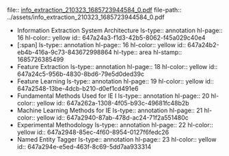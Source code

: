 file:: [info_extraction_210323_1685723944584_0.pdf](../assets/info_extraction_210323_1685723944584_0.pdf)
file-path:: ../assets/info_extraction_210323_1685723944584_0.pdf

- Information Extraction System Architecture
  ls-type:: annotation
  hl-page:: 16
  hl-color:: yellow
  id:: 647a24a3-f1d3-42b5-8062-f45a029c40e4
- [:span]
  ls-type:: annotation
  hl-page:: 16
  hl-color:: yellow
  id:: 647a24b2-eb4b-416a-9c73-843672998864
  hl-type:: area
  hl-stamp:: 1685726385499
- Feature Extraction
  ls-type:: annotation
  hl-page:: 18
  hl-color:: yellow
  id:: 647a24c5-956b-4830-8bd6-79e5d0ded39c
- Feature Learning
  ls-type:: annotation
  hl-page:: 19
  hl-color:: yellow
  id:: 647a2548-13be-4dcb-b210-d0ef1cd491e6
- Fundamental Methods Used for IE I
  ls-type:: annotation
  hl-page:: 20
  hl-color:: yellow
  id:: 647a262a-1308-4f05-b93c-49681fc48b2b
- Machine Learning Methods for IE
  ls-type:: annotation
  hl-page:: 21
  hl-color:: yellow
  id:: 647a2940-87ab-478d-ac24-71f2a551480c
- Experimental Methodology
  ls-type:: annotation
  hl-page:: 22
  hl-color:: yellow
  id:: 647a2948-85ec-4f60-8954-0127f6fedc26
- Named Entity Tagger
  ls-type:: annotation
  hl-page:: 23
  hl-color:: yellow
  id:: 647a294e-e5ed-463f-8c69-5dd7aa933314